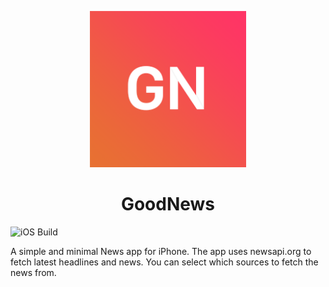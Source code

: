 
 
 <p align="center">
  <img width="250" height="250" src="https://github.com/Onaeem26/GoodNews/blob/master/GNLogoSmall.png">
</p>
<h1 align="center">GoodNews</h1>

![iOS Build](https://camo.githubusercontent.com/c86345972e600bcb5df94a29e717be86260736d7/68747470733a2f2f696d672e736869656c64732e696f2f62616467652f694f532d31332e302b2d626c75652e737667)


A simple and minimal News app for iPhone. The app uses newsapi.org to fetch latest headlines and news. You can select which sources to fetch the news from.

